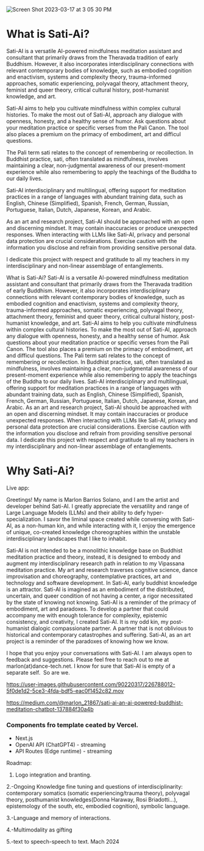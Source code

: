 ![Screen Shot 2023-03-17 at 3 05 30 PM](https://user-images.githubusercontent.com/90220317/226788042-61fbe445-1d3a-4fe1-87a4-393450314df4.png)
# What is Sati-Ai?

Sati-AI is a versatile AI-powered mindfulness meditation assistant and consultant that primarily draws from the Theravada tradition of early Buddhism. However, it also incorporates interdisciplinary connections with relevant contemporary bodies of knowledge, such as embodied cognition and enactivism, systems and complexity theory, trauma-informed approaches, somatic experiencing, polyvagal theory, attachment theory, feminist and queer theory, critical cultural history, post-humanist knowledge, and art.

Sati-AI aims to help you cultivate mindfulness within complex cultural histories. To make the most out of Sati-AI, approach any dialogue with openness, honesty, and a healthy sense of humor. Ask questions about your meditation practice or specific verses from the Pali Canon. The tool also places a premium on the primacy of embodiment, art and difficul questions.

The Pali term sati relates to the concept of remembering or recollection. In Buddhist practice, sati, often translated as mindfulness, involves maintaining a clear, non-judgmental awareness of our present-moment experience while also remembering to apply the teachings of the Buddha to our daily lives.

Sati-AI interdisciplinary and multilingual, offering support for meditation practices in a range of languages with abundant training data, such as English, Chinese (Simplified), Spanish, French, German, Russian, Portuguese, Italian, Dutch, Japanese, Korean, and Arabic.

As an art and research project, Sati-AI should be approached with an open and discerning mindset. It may contain inaccuracies or produce unexpected responses. When interacting with LLMs like Sati-AI, privacy and personal data protection are crucial considerations. Exercise caution with the information you disclose and refrain from providing sensitive personal data.

I dedicate this project with respect and gratitude to all my teachers in my interdisciplinary and non-linear assemblage of entanglements.



What is Sati-Ai?
Sati-AI is a versatile AI-powered mindfulness meditation assistant and consultant that primarily draws from the Theravada tradition of early Buddhism. However, it also incorporates interdisciplinary connections with relevant contemporary bodies of knowledge, such as embodied cognition and enactivism, systems and complexity theory, trauma-informed approaches, somatic experiencing, polyvagal theory, attachment theory, feminist and queer theory, critical cultural history, post-humanist knowledge, and art.
Sati-AI aims to help you cultivate mindfulness within complex cultural histories. To make the most out of Sati-AI, approach any dialogue with openness, honesty, and a healthy sense of humor. Ask questions about your meditation practice or specific verses from the Pali Canon. The tool also places a premium on the primacy of embodiment, art and difficul questions.
The Pali term sati relates to the concept of remembering or recollection. In Buddhist practice, sati, often translated as mindfulness, involves maintaining a clear, non-judgmental awareness of our present-moment experience while also remembering to apply the teachings of the Buddha to our daily lives.
Sati-AI interdisciplinary and multilingual, offering support for meditation practices in a range of languages with abundant training data, such as English, Chinese (Simplified), Spanish, French, German, Russian, Portuguese, Italian, Dutch, Japanese, Korean, and Arabic.
As an art and research project, Sati-AI should be approached with an open and discerning mindset. It may contain inaccuracies or produce unexpected responses. When interacting with LLMs like Sati-AI, privacy and personal data protection are crucial considerations. Exercise caution with the information you disclose and refrain from providing sensitive personal data.
I dedicate this project with respect and gratitude to all my teachers in my interdisciplinary and non-linear assemblage of entanglements.

# Why Sati-Ai?

Live app:


Greetings!
My name is Marlon Barrios Solano, and I am the artist and developer behind Sati-AI.
I greatly appreciate the versatility and range of Large Language Models (LLMs) and their ability to defy hyper-specialization. I savor the liminal space created while conversing with Sati-AI, as a non-human kin, and while interacting with it, I enjoy the emergence of unique, co-created knowledge choreographies within the unstable interdisciplinary landscapes that I like to inhabit.

Sati-AI is not intended to be a monolithic knowledge base on Buddhist meditation practice and theory, instead, it is designed to embody and augment my interdisciplinary research path in relation to my Vipassana meditation practice. My art and research traverses cognitive science, dance improvisation and choreography, contemplative practices, art and technology and software development. In Sati-AI, early buddhist knowledge is an attractor. Sati-AI is imagined as an embodiment of the distributed, uncertain, and queer condition of not having a center, a rigor necessitated by the state of knowing not knowing. Sati-AI is a reminder of the primacy of embodiment, art and paradoxes.
To develop a partner that could accompany me with enough tolerance for complexity, epistemic consistency, and creativity, I created Sati-AI. It is my odd kin, my post-humanist dialogic compassionate partner. A partner that is not oblivious to historical and contemporary catastrophes and suffering. Sati-AI, as an art project is a reminder of the paradoxes of knowing how we know.

I hope that you enjoy your conversations with Sati-AI. I am always open to feedback and suggestions. Please feel free to reach out to me at marlon(at)dance-tech.net.
I know for sure that Sati-AI is empty of a separate self. 
So are we.

https://user-images.githubusercontent.com/90220317/226788012-5f0de1d2-5ce3-4fda-bdf5-eac0f1452c82.mov


https://medium.com/@marlon_21867/sati-ai-an-ai-powered-buddhist-meditation-chatbot-137884f30a4b

### Components fro template ceated by Vercel.

- Next.js
- OpenAI API (ChatGPT4) - streaming
- API Routes (Edge runtime) - streaming

Roadmap:
1. Logo integration and branting.

2.-Ongoing Knowledge fine tuning and questions of interdisciplinarity: contemporary somatics (somatic experiencing/trauma theory), polyvagal theory, posthumanist knowledges(Donna Haraway, Rosi Briadotti...), epistemology of the south, etc, embodied cognition), symbolic language.

3.-Language and memory of interactions.

4.-Multimodality as gifting

5.-text to speech-speech to text. Mach 2024


```


